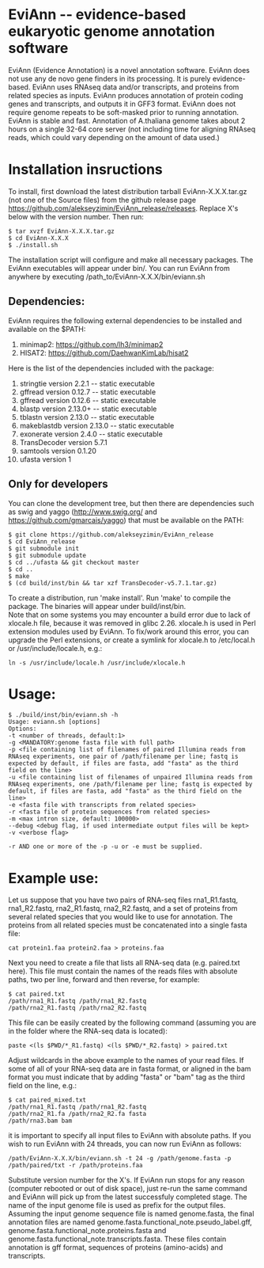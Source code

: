 # EviAnn -- evidence-based eukaryotic genome annotation software

EviAnn (Evidence Annotation) is a novel annotation software.  EviAnn does not use any de novo gene finders in its processing.  It is purely evidence-based.  EviAnn uses RNAseq data and/or transcripts, and proteins from related species as inputs.  EviAnn produces annotation of protein coding genes and transcripts, and outputs it in GFF3 format.  EviAnn does not require genome repeats to be soft-masked prior to running annotation.  EviAnn is stable and fast. Annotation of A.thaliana genome takes about 2 hours on a single 32-64 core server (not including time for aligning RNAseq reads, which could vary depending on the amount of data used.) 

# Installation insructions

To install, first download the latest distribution tarball EviAnn-X.X.X.tar.gz (not one of the Source files) from the github release page https://github.com/alekseyzimin/EviAnn_release/releases. Replace X's below with the version number. Then run:
```
$ tar xvzf EviAnn-X.X.X.tar.gz
$ cd EviAnn-X.X.X
$ ./install.sh
```
The installation script will configure and make all necessary packages.  The EviAnn executables will appear under bin/.  You can run EviAnn from anywhere by executing /path_to/EviAnn-X.X.X/bin/eviann.sh

## Dependencies:

EviAnn requires the following external dependencies to be installed and available on the $PATH:

1. minimap2: https://github.com/lh3/minimap2
2. HISAT2: https://github.com/DaehwanKimLab/hisat2

Here is the list of the dependencies included with the package:

1. stringtie version 2.2.1 -- static executable
2. gffread version 0.12.7 -- static executable
3. gffread version 0.12.6 -- static executable
4. blastp version 2.13.0+ -- static executable
5. tblastn version 2.13.0 -- static executable
6. makeblastdb version 2.13.0 -- static executable
7. exonerate version 2.4.0 -- static executable
8. TransDecoder version 5.7.1
9. samtools version 0.1.20
10. ufasta version 1

## Only for developers

You can clone the development tree, but then there are dependencies such as swig and yaggo (http://www.swig.org/ and https://github.com/gmarcais/yaggo) that must be available on the PATH:

```
$ git clone https://github.com/alekseyzimin/EviAnn_release
$ cd EviAnn_release
$ git submodule init
$ git submodule update
$ cd ../ufasta && git checkout master
$ cd ..
$ make
$ (cd build/inst/bin && tar xzf TransDecoder-v5.7.1.tar.gz)
```
To create a distribution, run 'make install'. Run 'make' to compile the package. The binaries will appear under build/inst/bin.  
Note that on some systems you may encounter a build error due to lack of xlocale.h file, because it was removed in glibc 2.26.  xlocale.h is used in Perl extension modules used by EviAnn.  To fix/work around this error, you can upgrade the Perl extensions, or create a symlink for xlocale.h to /etc/local.h or /usr/include/locale.h, e.g.:
```
ln -s /usr/include/locale.h /usr/include/xlocale.h
```

# Usage:
```
$ ./build/inst/bin/eviann.sh -h
Usage: eviann.sh [options]
Options:
-t <number of threads, default:1>
-g <MANDATORY:genome fasta file with full path>
-p <file containing list of filenames of paired Illumina reads from RNAseq experiments, one pair of /path/filename per line; fastq is expected by default, if files are fasta, add "fasta" as the third field on the line>
-u <file containing list of filenames of unpaired Illumina reads from RNAseq experiments, one /path/filename per line; fastq is expected by default, if files are fasta, add "fasta" as the third field on the line>
-e <fasta file with transcripts from related species>
-r <fasta file of protein sequences from related species>
-m <max intron size, default: 100000>
--debug <debug flag, if used intermediate output files will be kept>
-v <verbose flag>

-r AND one or more of the -p -u or -e must be supplied.
```

# Example use:

Let us suppose that you have two pairs of RNA-seq files rna1_R1.fastq, rna1_R2.fastq, rna2_R1.fastq, rna2_R2.fastq, and a set of proteins from several related species that you would like to use for annotation.  The proteins from all related species must be concatenated into a single fasta file:
```
cat protein1.faa protein2.faa > proteins.faa
```
Next you need to create a file that lists all RNA-seq data (e.g. paired.txt here). This file must contain the names of the reads files with absolute paths, two per line, forward and then reverse, for example:
```
$ cat paired.txt
/path/rna1_R1.fastq /path/rna1_R2.fastq
/path/rna2_R1.fastq /path/rna2_R2.fastq
```
This file can be easily created by the following command (assuming you are in the folder where the RNA-seq data is located):
```
paste <(ls $PWD/*_R1.fastq) <(ls $PWD/*_R2.fastq) > paired.txt
```
Adjust wildcards in the above example to the names of your read files. If some of all of your RNA-seq data are in fasta format, or aligned in the bam format you must indicate that by adding "fasta" or "bam" tag as the third field on the line, e.g.:
```
$ cat paired_mixed.txt
/path/rna1_R1.fastq /path/rna1_R2.fastq
/path/rna2_R1.fa /path/rna2_R2.fa fasta
/path/rna3.bam bam
```
it is important to specify all input files to EviAnn with absolute paths.  If you wish to run EviAnn with 24 threads, you can now run EviAnn as follows:
```
/path/EviAnn-X.X.X/bin/eviann.sh -t 24 -g /path/genome.fasta -p /path/paired/txt -r /path/proteins.faa
```
Substitute version number for the X's.
If EviAnn run stops for any reason (computer rebooted or out of disk space), just re-run the same command and EviAnn will pick up from the latest successfuly completed stage.  The name of the input genome file is used as prefix for the output files. Assuming the input genome sequence file is named genome.fasta, the final annotation files are named genome.fasta.functional_note.pseudo_label.gff, genome.fasta.functional_note.proteins.fasta and genome.fasta.functional_note.transcripts.fasta. These files contain annotation is gff format, sequences of proteins (amino-acids) and transcripts.
